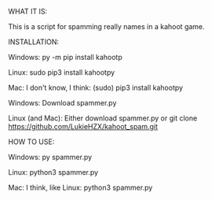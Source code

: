 WHAT IT IS:

This is a script for spamming really names in a kahoot game.


INSTALLATION:

Windows:
py -m pip install kahootp


Linux:
sudo pip3 install kahootpy


Mac:
I don't know, I think: (sudo) pip3 install kahootpy


Windows:
Download spammer.py

Linux (and Mac):
Either download spammer.py or git clone https://github.com/LukieHZX/kahoot_spam.git

HOW TO USE:

Windows:
py spammer.py

Linux:
python3 spammer.py

Mac:
I think, like Linux: python3 spammer.py
